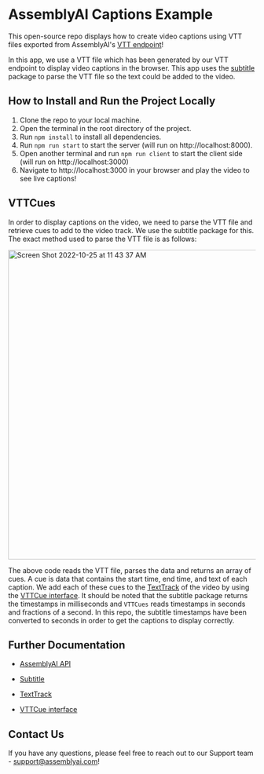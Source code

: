 # AssemblyAI Captions Example

This open-source repo displays how to create video captions using VTT files exported from AssemblyAI's [VTT endpoint](https://www.assemblyai.com/docs/core-transcription#export-srt-or-vtt-caption-files)!

In this app, we use a VTT file which has been generated by our VTT endpoint to display video captions in the browser. This app uses the [subtitle](https://www.npmjs.com/package/subtitle) package to parse the VTT file so the text could be added to the video.

## How to Install and Run the Project Locally

1. Clone the repo to your local machine.
2. Open the terminal in the root directory of the project.
3. Run `npm install` to install all dependencies.
4. Run `npm run start` to start the server (will run on http://localhost:8000).
5. Open another terminal and run `npm run client` to start the client side (will run on http://localhost:3000)
6. Navigate to http://localhost:3000 in your browser and play the video to see live captions!

## VTTCues
In order to display captions on the video, we need to parse the VTT file and retrieve cues to add to the video track. We use the subtitle package for this. The exact method used to parse the VTT file is as follows:

<img width="631" alt="Screen Shot 2022-10-25 at 11 43 37 AM" src="https://user-images.githubusercontent.com/77217156/197821012-61b59ffd-90a2-4c71-9dcb-172faf920b26.png">

The above code reads the VTT file, parses the data and returns an array of cues. A cue is data that contains the start time, end time, and text of each caption. We add each of these cues to the [TextTrack](https://developer.mozilla.org/en-US/docs/Web/API/TextTrack) of the video by using the [VTTCue interface](https://developer.mozilla.org/en-US/docs/Web/API/VTTCue). It should be noted that the subtitle package returns the timestamps in milliseconds and `VTTCues` reads timestamps in seconds and fractions of a second. In this repo, the subtitle timestamps have been converted to seconds in order to get the captions to display correctly.



## Further Documentation

- [AssemblyAI API](https://www.assemblyai.com/docs/core-transcription#export-srt-or-vtt-caption-files)

* [Subtitle](https://www.npmjs.com/package/subtitle)

* [TextTrack](https://developer.mozilla.org/en-US/docs/Web/API/TextTrack) 

* [VTTCue interface](https://developer.mozilla.org/en-US/docs/Web/API/VTTCue)

Contact Us
--
If you have any questions, please feel free to reach out to our Support team - support@assemblyai.com!
